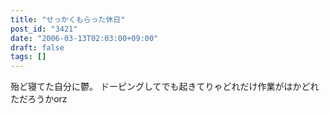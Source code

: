 ```yaml
---
title: "せっかくもらった休日"
post_id: "3421"
date: "2006-03-13T02:03:00+09:00"
draft: false
tags: []
---
```



殆ど寝てた自分に鬱。 ドーピングしてでも起きてりゃどれだけ作業がはかどれただろうかorz
